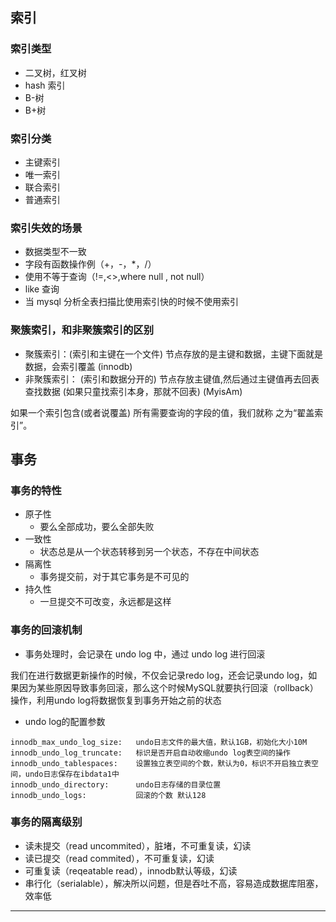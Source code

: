 
## 索引

### 索引类型
* 二叉树，红叉树
* hash 索引
* B-树
* B+树

### 索引分类
* 主键索引
* 唯一索引
* 联合索引
* 普通索引

### 索引失效的场景
* 数据类型不一致
* 字段有函数操作例（+，-，*，/）
* 使用不等于查询（!=,<>,where null , not null）
* like 查询
* 当 mysql 分析全表扫描比使用索引快的时候不使用索引

### 聚簇索引，和非聚簇索引的区别
* 聚簇索引：(索引和主键在一个文件) 节点存放的是主键和数据，主键下面就是数据，会索引覆盖 (innodb)            
* 非聚簇索引： (索引和数据分开的) 节点存放主键值,然后通过主键值再去回表查找数据 (如果只童找索引本身，那就不回表) (MyisAm)

如果一个索引包含(或者说覆盖) 所有需要查询的字段的值，我们就称 之为“翟盖索引”。



## 事务

### 事务的特性
* 原子性
    * 要么全部成功，要么全部失败
* 一致性
    * 状态总是从一个状态转移到另一个状态，不存在中间状态
* 隔离性
    * 事务提交前，对于其它事务是不可见的
* 持久性
    * 一旦提交不可改变，永远都是这样
### 事务的回滚机制
* 事务处理时，会记录在 undo log 中，通过 undo log 进行回滚

 我们在进行数据更新操作的时候，不仅会记录redo log，还会记录undo log，如果因为某些原因导致事务回滚，那么这个时候MySQL就要执行回滚（rollback）操作，利用undo log将数据恢复到事务开始之前的状态

* undo log的配置参数
```
innodb_max_undo_log_size:   undo日志文件的最大值，默认1GB，初始化大小10M
innodb_undo_log_truncate:   标识是否开启自动收缩undo log表空间的操作
innodb_undo_tablespaces:    设置独立表空间的个数，默认为0，标识不开启独立表空间，undo日志保存在ibdata1中
innodb_undo_directory:      undo日志存储的目录位置
innodb_undo_logs:           回滚的个数 默认128
```

### 事务的隔离级别
* 读未提交（read uncommited），脏堵，不可重复读，幻读
* 读已提交（read commited），不可重复读，幻读
* 可重复读（reqeatable read），innodb默认等级，幻读
* 串行化（serialable），解决所以问题，但是吞吐不高，容易造成数据库阻塞，效率低



---







